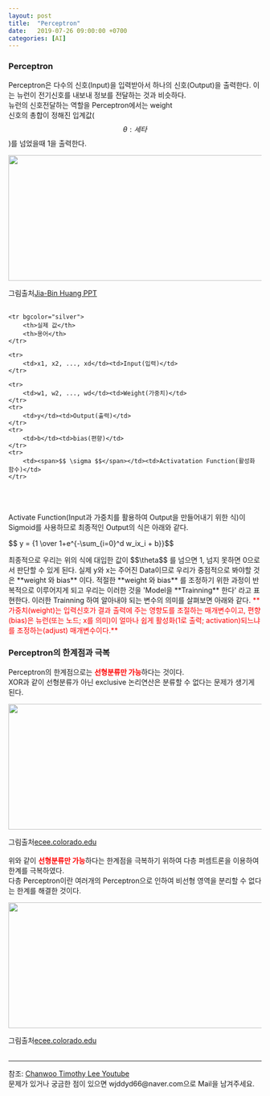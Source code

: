 ```yaml
---
layout: post
title:  "Perceptron"
date:   2019-07-26 09:00:00 +0700
categories: [AI]
---
```


### Perceptron
<script type="text/javascript" src="https://cdn.mathjax.org/mathjax/latest/MathJax.js?config=TeX-AMS_HTML"></script>

Perceptron은 다수의 신호(Input)을 입력받아서 하나의 신호(Output)을 출력한다. 이는 뉴런이 전기신호를 내보내 정보를 전달하는 것과 비슷하다.  
뉴런의 신호전달하는 역할을 Perceptron에서는 weight  
신호의 총합이 정해진 입계값(<span>$$\theta: 세타$$ </span>)를 넘었을때 1을 출력한다.  
<div><img src="https://image.slidesharecdn.com/lecture29-convolutionalneuralnetworks-visionspring2015-150504114140-conversion-gate02/95/lecture-29-convolutional-neural-networks-computer-vision-spring2015-9-638.jpg?cb=1430740006" height="250" width="800" /></div>

그림출처<a href="https://www.slideshare.net/jbhuang/lecture-29-convolutional-neural-networks-computer-vision-spring2015">Jia-Bin Huang PPT</a>  
<br>
<link rel = "stylesheet" href ="/static/css/bootstrap.min.css">
<table class="table">

	<tr bgcolor="silver">	
		<th>실제 값</th>
		<th>용어</th>
	</tr>
	
	<tr>
		<td>x1, x2, ..., xd</td><td>Input(입력)</td>
	</tr>
	
	<tr>
		<td>w1, w2, ..., wd</td><td>Weight(가중치)</td>
	</tr>
	<tr>
		<td>y</td><td>Output(출력)</td>
	</tr>
	<tr>
		<td>b</td><td>bias(편향)</td>
	</tr>
	<tr>
		<td><span>$$ \sigma $$</span></td><td>Activatation Function(활성화 함수)</td>
	</tr>
</table>
<br>

Activate Function(Input과 가중치를 활용하여 Output을 만들어내기 위한 식)이 Sigmoid를 사용하므로 최종적인 Output의 식은 아래와 같다.  

<p> $$ y = {1 \over 1+e^{-\sum_{i=0}^d w_ix_i + b}}$$ </p>
최종적으로 우리는 위의 식에 대입한 값이 <span>$$\theta$$ </span>를 넘으면 1, 넘지 못하면 0으로서 판단할 수 있게 된다.  
실제 y와 x는 주어진 Data이므로 우리가 중점적으로 봐야할 것은 **weight 와 bias** 이다.  
적절한 **weight 와 bias** 를 조정하기 위한 과정이 반복적으로 이루어지게 되고 우리는 이러한 것을 'Model을 **Trainning** 한다' 라고 표현한다.  
이러한 Trainning 하여 알아내야 되는 변수의 의미를 살펴보면 아래와 같다.  
<span style ="color: red">**가중치(weight)는 입력신호가 결과 출력에 주는 영향도를 조절하는 매개변수이고, 편향(bias)은 뉴런(또는 노드; x를 의미)이 얼마나 쉽게 활성화(1로 출력; activation)되느냐를 조정하는(adjust) 매개변수이다.**</span>  

### Perceptron의 한계점과 극복
Perceptron의 한계점으로는 <span style ="color: red">**선형분류만 가능**</span>하다는 것이다.  
XOR과 같이 선형분류가 아닌 exclusive 논리연산은 분류할 수 없다는 문제가 생기게 된다.  
<div><img src="http://ecee.colorado.edu/~ecen4831/lectures/xor2.gif" height="250" width="800" /></div>

그림출처<a href="http://ecee.colorado.edu/~ecen4831/lectures/NNet3.html">ecee.colorado.edu</a>  
<br>
위와 같이 <span style ="color: red">**선형분류만 가능**</span>하다는 한계점을 극복하기 위하여 다층 퍼셈트론을 이용하여 한계를 극복하였다.  
다층 Perceptron이란 여러개의 Perceptron으로 인하여 비선형 영역을 분리할 수 없다는 한계를 해결한 것이다.  
<div><img src="https://upload.wikimedia.org/wikipedia/commons/b/b2/Perceptron_XOR.jpg" height="250" width="800" /></div>

그림출처<a href="https://upload.wikimedia.org/wikipedia/commons/b/b2/Perceptron_XOR.jpg">ecee.colorado.edu</a>  
<br>
<hr>
참조: <a href="https://www.youtube.com/watch?v=iJ6Kj4XZBzA&list=PL1H8jIvbSo1q6PIzsWQeCLinUj_oPkLjc&index=24">Chanwoo Timothy Lee Youtube</a> <br>
문제가 있거나 궁금한 점이 있으면 wjddyd66@naver.com으로  Mail을 남겨주세요.